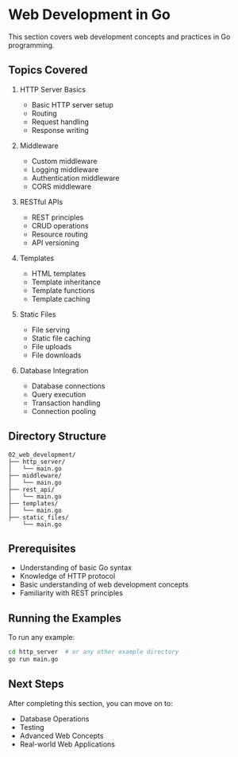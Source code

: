 # Web Development in Go

This section covers web development concepts and practices in Go programming.

## Topics Covered

1. HTTP Server Basics

   - Basic HTTP server setup
   - Routing
   - Request handling
   - Response writing

2. Middleware

   - Custom middleware
   - Logging middleware
   - Authentication middleware
   - CORS middleware

3. RESTful APIs

   - REST principles
   - CRUD operations
   - Resource routing
   - API versioning

4. Templates

   - HTML templates
   - Template inheritance
   - Template functions
   - Template caching

5. Static Files

   - File serving
   - Static file caching
   - File uploads
   - File downloads

6. Database Integration
   - Database connections
   - Query execution
   - Transaction handling
   - Connection pooling

## Directory Structure

```
02_web_development/
├── http_server/
│   └── main.go
├── middleware/
│   └── main.go
├── rest_api/
│   └── main.go
├── templates/
│   └── main.go
├── static_files/
    └── main.go
```

## Prerequisites

- Understanding of basic Go syntax
- Knowledge of HTTP protocol
- Basic understanding of web development concepts
- Familiarity with REST principles

## Running the Examples

To run any example:

```bash
cd http_server  # or any other example directory
go run main.go
```

## Next Steps

After completing this section, you can move on to:

- Database Operations
- Testing
- Advanced Web Concepts
- Real-world Web Applications
